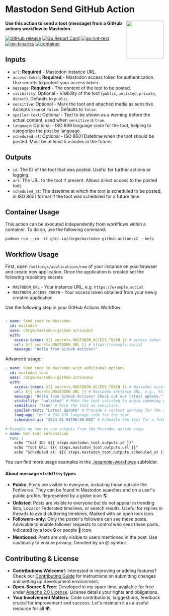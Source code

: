 # Mastodon Send GitHub Action

<img
  src="https://upload.wikimedia.org/wikipedia/commons/4/48/Mastodon_Logotype_%28Simple%29.svg"
  width="120px"
  align="right"
/>

**Use this action to send a toot (message) from a GitHub actions workflow to Mastodon.**

[![GitHub release](https://img.shields.io/github/release/cbrgm/mastodon-github-action.svg)](https://github.com/cbrgm/mastodon-github-action)
[![Go Report Card](https://goreportcard.com/badge/github.com/cbrgm/mastodon-github-action)](https://goreportcard.com/report/github.com/cbrgm/mastodon-github-action)
[![go-lint-test](https://github.com/cbrgm/mastodon-github-action/actions/workflows/go-lint-test.yml/badge.svg)](https://github.com/cbrgm/mastodon-github-action/actions/workflows/go-lint-test.yml)
[![go-binaries](https://github.com/cbrgm/mastodon-github-action/actions/workflows/go-binaries.yml/badge.svg)](https://github.com/cbrgm/mastodon-github-action/actions/workflows/go-binaries.yml)
[![container](https://github.com/cbrgm/mastodon-github-action/actions/workflows/container.yml/badge.svg)](https://github.com/cbrgm/mastodon-github-action/actions/workflows/container.yml)

## Inputs

- `url`: **Required** - Mastodon instance URL.
- `access-token`: **Required** - Mastodon access token for authentication. Use secrets to protect your access token.
- `message`: **Required** - The content of the toot to be posted.
- `visibility`: Optional - Visibility of the toot (`public`, `unlisted`, `private`, `direct`). Defaults to `public`.
- `sensitive`: Optional - Mark the toot and attached media as sensitive. Accepts `true` or `false`. Defaults to `false`.
- `spoiler-text`: Optional - Text to be shown as a warning before the actual content, used when `sensitive` is `true`.
- `language`: Optional - ISO 639 language code for the toot, helping to categorize the post by language.
- `scheduled-at`: Optional - ISO 8601 Datetime when the toot should be posted. Must be at least 5 minutes in the future.

## Outputs

- `id`: The ID of the toot that was posted. Useful for further actions or logging.
- `url`: The URL to the toot if present. Allows direct access to the posted toot.
- `scheduled_at`: The datetime at which the toot is scheduled to be posted, in ISO 8601 format if the toot was scheduled for a future time.

## Container Usage

This action can be executed independently from workflows within a container. To do so, use the following command:

```
podman run --rm -it ghcr.io/cbrgm/mastodon-github-action:v2 --help
```

## Workflow Usage

First, open `/settings/applications/new` of your instance on your browser and create new application. Once the application is created set the following repository secrets

* `MASTODON_URL` - Your instance URL, e.g. `https://example.social`
* `MASTODON_ACCESS_TOKEN` - Your access token obtained from your newly created application

Use the following step in your GitHub Actions Workflow:

```yaml

- name: Send toot to Mastodon
  id: mastodon
  uses: cbrgm/mastodon-github-action@v2
  with:
    access-token: ${{ secrets.MASTODON_ACCESS_TOKEN }} # access token
    url: ${{ secrets.MASTODON_URL }} # https://example.social
    message: "Hello from GitHub Actions!"

```

Advanced usage:

```yaml
- name: Send toot to Mastodon with additional options
  id: mastodon_toot
  uses: cbrgm/mastodon-github-action@v2
  with:
    access-token: ${{ secrets.MASTODON_ACCESS_TOKEN }} # Mastodon access token for authentication.
    url: ${{ secrets.MASTODON_URL }} # Mastodon instance URL, e.g., https://example.social.
    message: "Hello from GitHub Actions! Check out our latest update." # The content of the toot.
    visibility: "unlisted" # Make the toot unlisted to avoid spamming public timelines.
    sensitive: "true" # Mark the toot as sensitive.
    spoiler-text: "Latest Update" # Provide a content warning for the actual message.
    language: "en" # ISO 639 language code for the toot.
    scheduled-at: "2024-01-01T00:00:00Z" # Schedule the toot for a future date/time.

# Example on how to use outputs from the Mastodon action step.
- name: Get toot information
  run: |
    echo "Toot ID: ${{ steps.mastodon_toot.outputs.id }}"
    echo "Toot URL: ${{ steps.mastodon_toot.outputs.url }}"
    echo "Scheduled at: ${{ steps.mastodon_toot.outputs.scheduled_at }}"
```

You can find more usage examples in the [./example-workflows](./example-workflows/) subfolder.

#### About message `visibility` types

- **Public**: Posts are visible to everyone, including those outside the Fediverse. They can be found in Mastodon searches and on a user's public profile. Represented by a globe icon 🌎.
- **Unlisted**: Posts are visible to everyone but do not appear in trending lists, Local or Federated timelines, or search results. Useful for replies in threads to avoid cluttering timelines. Marked with an open lock icon.
- **Followers-only**: Only the poster's followers can see these posts. Advisable to enable follower requests to control who sees these posts. Indicated by a lock 🔒 or people 👥 icon.
- **Mentioned**: Posts are only visible to users mentioned in the post. Use cautiously to ensure privacy. Denoted by an @ symbol.

## Contributing & License

* **Contributions Welcome!**: Interested in improving or adding features? Check our [Contributing Guide](https://github.com/cbrgm/mastodon-github-action/blob/main/CONTRIBUTING.md) for instructions on submitting changes and setting up development environment.
* **Open-Source & Free**: Developed in my spare time, available for free under [Apache 2.0 License](https://github.com/cbrgm/mastodon-github-action/blob/main/LICENSE). License details your rights and obligations.
* **Your Involvement Matters**: Code contributions, suggestions, feedback crucial for improvement and success. Let's maintain it as a useful resource for all 🌍.
